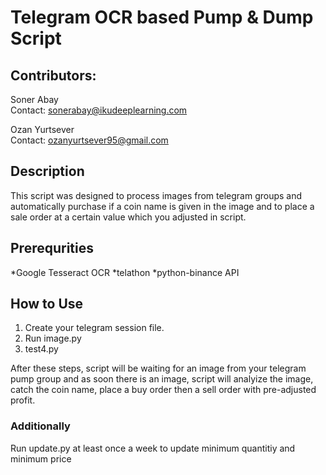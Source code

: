 # Telegram OCR based Pump & Dump Script

## Contributors:   
Soner Abay  
Contact: sonerabay@ikudeeplearning.com  

Ozan Yurtsever  
Contact: ozanyurtsever95@gmail.com

## Description

This script was designed to process images from telegram groups and automatically purchase if a coin name is given in the image and to place a sale order at a certain value which you adjusted in script.

## Prerequrities

*Google Tesseract OCR *telathon *python-binance API

## How to Use

1. Create your telegram session file.  
2. Run image.py
3. test4.py  

After these steps, script will be waiting for an image from your telegram pump group and as soon there is an image, script will analyize the image, catch the coin name, place a buy order then a sell order with pre-adjusted profit.

### Additionally

Run update.py at least once a week to update minimum quantitiy and minimum price
